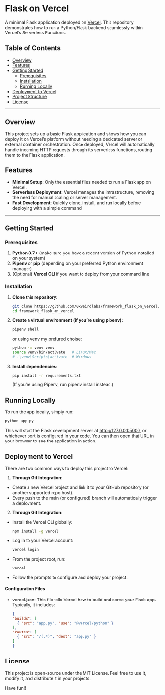 # Flask on Vercel

A minimal Flask application deployed on [Vercel](https://vercel.com/). This repository demonstrates how to run a Python/Flask backend seamlessly within Vercel’s Serverless Functions.

## Table of Contents

- [Overview](#overview)  
- [Features](#features)  
- [Getting Started](#getting-started)  
  - [Prerequisites](#prerequisites)  
  - [Installation](#installation)  
  - [Running Locally](#running-locally)  
- [Deployment to Vercel](#deployment-to-vercel)  
- [Project Structure](#project-structure)  
- [License](#license)  

---

## Overview

This project sets up a basic Flask application and shows how you can deploy it on Vercel’s platform without needing a dedicated server or external container orchestration. Once deployed, Vercel will automatically handle incoming HTTP requests through its serverless functions, routing them to the Flask application.

## Features

- **Minimal Setup**: Only the essential files needed to run a Flask app on Vercel.  
- **Serverless Deployment**: Vercel manages the infrastructure, removing the need for manual scaling or server management.  
- **Fast Development**: Quickly clone, install, and run locally before deploying with a simple command.  

---

## Getting Started

### Prerequisites

1. **Python 3.7+** (make sure you have a recent version of Python installed on your system)  
2. **Pipenv** or **pip** (depending on your preferred Python environment manager)  
3. (Optional) **Vercel CLI** if you want to deploy from your command line  

### Installation

1. **Clone this repository**:
   ```bash
   git clone https://github.com/0xweirdlabs/framework_flask_on_vercel.git
   cd framework_flask_on_vercel
   ```
2. **Create a virtual environment (if you’re using pipenv):**

   ```bash
   pipenv shell
   ```
   or using venv my prefured choise:

   ```bash
   python -m venv venv
   source venv/bin/activate   # Linux/Mac
   # .\venv\Scripts\activate  # Windows
   ```
3. **Install dependencies**:

   ```bash
   pip install -r requirements.txt
   ```
   (If you’re using Pipenv, run pipenv install instead.)


## Running Locally
To run the app locally, simply run:

```bash
python app.py
```

This will start the Flask development server at http://127.0.0.1:5000, or whichever port is configured in your code. You can then open that URL in your browser to see the application in action.

## Deployment to Vercel
There are two common ways to deploy this project to Vercel:

1.  **Through Git Integration**:
  - Create a new Vercel project and link it to your GitHub repository (or another supported repo host).
  - Every push to the main (or configured) branch will automatically trigger a deployment.

2.  **Through Git Integration**:  
  - Install the Vercel CLI globally:
    ```bash
    npm install -g vercel
    ```
  - Log in to your Vercel account:  
    ```bash
    vercel login
    ```
  - From the project root, run: 
    ```bash
    vercel
    ```
  - Follow the prompts to configure and deploy your project.  

#### Configuration Files

- vercel.json:
  This file tells Vercel how to build and serve your Flask app. Typically, it includes:
  ```json
  {
  "builds": [
    { "src": "app.py", "use": "@vercel/python" }
  ],
  "routes": [
    { "src": "/(.*)", "dest": "app.py" }
  ]
  }
  ```

## License
This project is open-source under the MIT License. Feel free to use it, modify it, and distribute it in your projects.

Have fun!!



